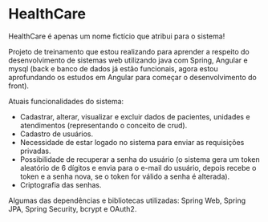 # HealthCare

HealthCare é apenas um  nome fictício que atribui para o sistema!

Projeto de treinamento que estou realizando para aprender a respeito do desenvolvimento de sistemas web utilizando java com Spring, Angular e mysql (back e banco de dados já estão funcionais, agora estou aprofundando os estudos em Angular para começar o desenvolvimento do front).

Atuais funcionalidades do sistema:
- Cadastrar, alterar, visualizar e excluir dados de pacientes, unidades e atendimentos (representando o conceito de crud).  
- Cadastro de usuários.  
- Necessidade de estar logado no sistema para enviar as requisições privadas.  
- Possibilidade de recuperar a senha do usuário (o sistema gera um token aleatório de 6 dígitos e envia para o e-mail do usuário, depois recebe o token e a senha nova, se o token for válido a senha é alterada).  
- Criptografia das senhas.  

Algumas das dependências e bibliotecas utilizadas: Spring Web, Spring JPA, Spring Security, bcrypt e OAuth2.
